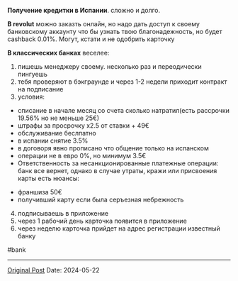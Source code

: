 **Получение кредитки в Испании**. сложно и долго.

**В revolut** можно заказть онлайн, но надо дать доступ к своему банковскому аккаунту что бы узнать твою благонадежность, но будет cashback 0.01%. Могут, кстати и не одобрить карточку

**В классических банках** веселее:
1. пишешь менеджеру своему. несколько раз и переодически пингуешь
2. тебя проверяют в бэкграунде и через 1-2 недели приходит контракт на подписание
3. условия:
- списание в начале месяц со счета сколько натратил(есть рассрочки 19.56% но не меньше 25€)
- штрафы за просрочку х2.5 от ставки + 49€
- обслуживание беслпатно
- в испании снятие  3.5%
- в договоря явно прописано что общение только на испанском
- операции не в евро 0%, но минимум 3.5€
-  Ответственность за несанкционированные платежные операции: банк все вернет, однако в случае утраты, кражи или присвоения карты есть нюансы:
  * франшиза 50€
  * получивший карту если была серъезная небрежность
4. подписываешь в приложение
5. через 1 рабочий день карточка появится в приложение
6. через неделю карточка прийдет на адрес регистрации известный банку

#bank

---
[Original Post](https://t.me/lev2tarragona/2220)
Date: 2024-05-22
